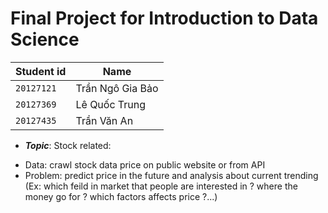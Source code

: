 # Final Project for Introduction to Data Science


 | **Student id** | **Name**             |
 | ---------- | ---------------- |
 | `20127121`   | Trần Ngô Gia Bảo |
 | `20127369`   | Lê Quốc Trung    |
 | `20127435`   | Trần Văn An      |

 
 
 
 + ***Topic***:
  Stock related:
  - Data: crawl stock data price on public website or from API
  - Problem: predict price in the future and analysis about current trending (Ex: which feild in market that people are interested in ? where the money go for ? which factors affects price ?...)
